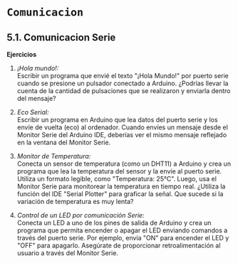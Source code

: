 # `Comunicacion`


## 5.1. Comunicacion Serie


**Ejercicios**

1. *¡Hola mundo!:*   
Escribir un programa que envié el texto "¡Hola Mundo!" por puerto serie cuando se presione un pulsador conectado a Arduino. ¿Podrías llevar la cuenta de la cantidad de pulsaciones que se realizaron y enviarla dentro del mensaje?

2. *Eco Serial:*   
Escribir un programa en Arduino que lea datos del puerto serie y los envíe de vuelta (eco) al ordenador. Cuando envíes un mensaje desde el Monitor Serie del Arduino IDE, deberías ver el mismo mensaje reflejado en la ventana del Monitor Serie.

3. *Monitor de Temperatura:*   
Conecta un sensor de temperatura (como un DHT11) a Arduino y crea un programa que lea la temperatura del sensor y la envíe al puerto serie. Utiliza un formato legible, como "Temperatura: 25°C". Luego, usa el Monitor Serie para monitorear la temperatura en tiempo real. ¿Utiliza la función del IDE "Serial Plotter" para graficar la señal. Que sucede si la variación de temperatura es muy lenta?

4. *Control de un LED por comunicación Serie:*  
Conecta un LED a uno de los pines de salida de Arduino y crea un programa que permita encender o apagar el LED enviando comandos a través del puerto serie. Por ejemplo, envía "ON" para encender el LED y "OFF" para apagarlo. Asegúrate de proporcionar retroalimentación al usuario a través del Monitor Serie.

